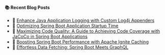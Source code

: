 #### :books: Recent Blog Posts
<!-- BLOGPOSTS:START -->
 - 🌮 [Enhance Java Application Logging with Custom Log4j Appenders](https://virendraoswal.com/enhance-java-application-logging-with-custom-log4j-appenders)
 - 💫 [Optimizing Spring Boot Application Startup Time](https://virendraoswal.com/optimizing-spring-boot-application-startup-time)
 - 💫 [Maximizing Code Quality: A Guide to Achieving Code Coverage with JaCoCo in Spring Boot Applications](https://virendraoswal.com/maximizing-code-quality-a-guide-to-achieving-code-coverage-with-jacoco-in-spring-boot-applications)
 - 🌮 [Boosting Spring Boot Performance with Apache Ignite Caching](https://virendraoswal.com/boosting-spring-boot-performance-with-apache-ignite-caching)
 - 🚀 [Effortless Data Fetching: Spring Boot Meets GraphQL](https://virendraoswal.com/effortless-data-fetching-spring-boot-meets-graphql)<!-- BLOGPOSTS:END -->
